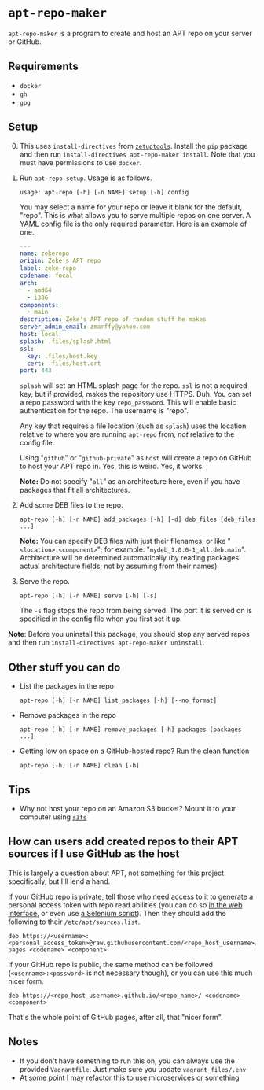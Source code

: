 # `apt-repo-maker`

`apt-repo-maker` is a program to create and host an APT repo on your server or GitHub.

## Requirements

- `docker`
- `gh`
- `gpg`

## Setup

0. This uses `install-directives` from [`zetuptools`](https://github.com/zmarffy/zetuptools). Install the `pip` package and then run `install-directives apt-repo-maker install`. Note that you must have permissions to use `docker`.

1. Run `apt-repo setup`. Usage is as follows.

    ```text
    usage: apt-repo [-h] [-n NAME] setup [-h] config
    ```

    You may select a name for your repo or leave it blank for the default, "repo". This is what allows you to serve multiple repos on one server. A YAML config file is the only required parameter. Here is an example of one.

    ```yaml
    ---
    name: zekerepo
    origin: Zeke's APT repo
    label: zeke-repo
    codename: focal
    arch:
      - amd64
      - i386
    components:
      - main
    description: Zeke's APT repo of random stuff he makes
    server_admin_email: zmarffy@yahoo.com
    host: local
    splash: .files/splash.html
    ssl:
      key: .files/host.key
      cert: .files/host.crt
    port: 443
    ```

    `splash` will set an HTML splash page for the repo. `ssl` is not a required key, but if provided, makes the repository use HTTPS. Duh. You can set a repo password with the key `repo_password`. This will enable basic authentication for the repo. The username is "repo".

    Any key that requires a file location (such as `splash`) uses the location relative to where you are running `apt-repo` from, *not* relative to the config file.

    Using "`github`" or "`github-private`" as `host` will create a repo on GitHub to host your APT repo in. Yes, this is weird. Yes, it works.

    **Note:** Do not specify "`all`" as an architecture here, even if you have packages that fit all architectures.

2. Add some DEB files to the repo.

    ```text
    apt-repo [-h] [-n NAME] add_packages [-h] [-d] deb_files [deb_files ...]
    ```

    **Note:** You can specify DEB files with just their filenames, or like "`<location>:<component>`"; for example: "`mydeb_1.0.0-1_all.deb:main`". Architecture will be determined automatically (by reading packages' actual architecture fields; not by assuming from their names).

3. Serve the repo.

    ```text
    apt-repo [-h] [-n NAME] serve [-h] [-s]
    ```

    The `-s` flag stops the repo from being served. The port it is served on is specified in the config file when you first set it up.

**Note**: Before you uninstall this package, you should stop any served repos and then run `install-directives apt-repo-maker uninstall`.

## Other stuff you can do

- List the packages in the repo

    ```text
    apt-repo [-h] [-n NAME] list_packages [-h] [--no_format]
    ```

- Remove packages in the repo

    ```text
    apt-repo [-h] [-n NAME] remove_packages [-h] packages [packages ...]
    ```

- Getting low on space on a GitHub-hosted repo? Run the clean function

    ```text
    apt-repo [-h] [-n NAME] clean [-h]
    ```

## Tips

- Why not host your repo on an Amazon S3 bucket? Mount it to your computer using [`s3fs`](http://manpages.ubuntu.com/manpages/xenial/man1/s3fs.1.html)

## How can users add created repos to their APT sources if I use GitHub as the host

This is largely a question about APT, not something for this project specifically, but I'll lend a hand.

If your GitHub repo is private, tell those who need access to it to generate a personal access token with repo read abilities (you can do so [in the web interface](https://github.com/settings/tokens/new), or even use [a Selenium script](https://gist.github.com/zmarffy/11eee870c73d6a25d49bacc06b24a8ab)). Then they should add the following to their `/etc/apt/sources.list`.

```text
deb https://<username>:<personal_access_token>@raw.githubusercontent.com/<repo_host_username>/<repo_name>/gh-pages <codename> <component>
```

If your GitHub repo is public, the same method can be followed (`<username>:<password>` is not necessary though), or you can use this much nicer form.

```text
deb https://<repo_host_username>.github.io/<repo_name>/ <codename> <component>
```

That's the whole point of GitHub pages, after all, that "nicer form".

## Notes

- If you don't have something to run this on, you can always use the provided `Vagrantfile`. Just make sure you update `vagrant_files/.env`
- At some point I may refactor this to use microservices or something

